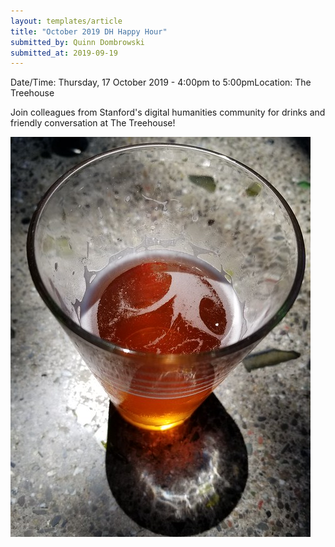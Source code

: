 ```yaml
---
layout: templates/article
title: "October 2019 DH Happy Hour"
submitted_by: Quinn Dombrowski
submitted_at: 2019-09-19
---
```



Date/Time: Thursday, 17 October 2019 - 4:00pm to 5:00pmLocation: The Treehouse

Join colleagues from Stanford's digital humanities community for drinks and friendly conversation at The Treehouse!




![](../post-images/43221223371_2e9da21707_z_0.jpg)


